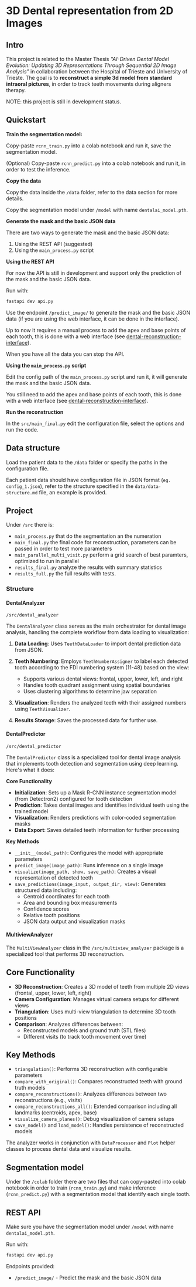 # 3D Dental representation from 2D Images

## Intro

This project is related to the Master Thesis _"AI-Driven Dental Model Evolution: Updating 3D
Representations Through Sequential 2D Image Analysis"_ in collaboration between the Hospital of Trieste and University of Trieste. The goal is to **reconstruct a simple 3d model from standard intraoral pictures**, in order to track teeth movements during aligners therapy.

NOTE: this project is still in development status.

## Quickstart

**Train the segmentation model:**

Copy-paste `rcnn_train.py` into a colab notebook and run it, save the segmentation model.

(Optional) Copy-paste `rcnn_predict.py` into a colab notebook and run it, in order to test the inference.

**Copy the data**

Copy the data inside the `/data` folder, refer to the data section for more details.

Copy the segmentation model under `/model` with name `dentalai_model.pth`.

**Generate the mask and the basic JSON data**

There are two ways to generate the mask and the basic JSON data:

1. Using the REST API (suggested)
2. Using the `main_process.py` script

**Using the REST API**

For now the API is still in development and support only the prediction of the mask and the basic JSON data.

Run with:

```sh
fastapi dev api.py
```

Use the endpoint `/predict_image/` to generate the mask and the basic JSON data (if you are using the web interface, it can be done in the interface).

Up to now it requires a manual process to add the apex and base points of each tooth, this is done with a web interface (see [dental-reconstruction-interface](https://github.com/crispymcbacon/dental-reconstruction-interface)).

When you have all the data you can stop the API.

**Using the `main_process.py` script**

Edit the config path of the `main_process.py` script and run it, it will generate the mask and the basic JSON data.

You still need to add the apex and base points of each tooth, this is done with a web interface (see [dental-reconstruction-interface](https://github.com/crispymcbacon/dental-reconstruction-interface)).

**Run the reconstruction**

In the `src/main_final.py` edit the configuration file, select the options and run the code.

## Data structure

Load the patient data to the `/data` folder or specify the paths in the configuration file.

Each patient data should have configuration file in JSON format (`eg. config_1.json`), refer to the structure specified in the `data/data-structure.md` file, an example is provided.

## Project

Under `/src` there is:

- `main_process.py` that do the segmentation an the numeration
- `main_final.py` the final code for reconstruction, parameters can be passed in order to test more parameters
- `main_parallel_multi_visit.py` perform a grid search of best paramters, optimized to run in parallel
- `results_final.py` analyze the results with summary statistics
- `results_full.py` the full results with tests.

### Structure

#### DentalAnalyzer

`/src/dental_analyzer`

The `DentalAnalyzer` class serves as the main orchestrator for dental image analysis, handling the complete workflow from data loading to visualization:

1. **Data Loading**: Uses `TeethDataLoader` to import dental prediction data from JSON.

2. **Teeth Numbering**: Employs `TeethNumberAssigner` to label each detected tooth according to the FDI numbering system (11-48) based on the view:

   - Supports various dental views: frontal, upper, lower, left, and right
   - Handles tooth quadrant assignment using spatial boundaries
   - Uses clustering algorithms to determine jaw separation

3. **Visualization**: Renders the analyzed teeth with their assigned numbers using `TeethVisualizer`.

4. **Results Storage**: Saves the processed data for further use.

#### DentalPredictor

`/src/dental_predictor`

The `DentalPredictor` class is a specialized tool for dental image analysis that implements tooth detection and segmentation using deep learning. Here's what it does:

**Core Functionality**

- **Initialization**: Sets up a Mask R-CNN instance segmentation model (from Detectron2) configured for tooth detection
- **Prediction**: Takes dental images and identifies individual teeth using the trained model
- **Visualization**: Renders predictions with color-coded segmentation masks
- **Data Export**: Saves detailed teeth information for further processing

**Key Methods**

- `__init__(model_path)`: Configures the model with appropriate parameters
- `predict_image(image_path)`: Runs inference on a single image
- `visualize(image_path, show, save_path)`: Creates a visual representation of detected teeth
- `save_predictions(image_input, output_dir, view)`: Generates structured data including:
  - Centroid coordinates for each tooth
  - Area and bounding box measurements
  - Confidence scores
  - Relative tooth positions
  - JSON data output and visualization masks

#### MultiviewAnalyzer

The `MultiViewAnalyzer` class in the `/src/multiview_analyzer` package is a specialized tool that performs 3D reconstruction.

## Core Functionality

- **3D Reconstruction**: Creates a 3D model of teeth from multiple 2D views (frontal, upper, lower, left, right)
- **Camera Configuration**: Manages virtual camera setups for different views
- **Triangulation**: Uses multi-view triangulation to determine 3D tooth positions
- **Comparison**: Analyzes differences between:
  - Reconstructed models and ground truth (STL files)
  - Different visits (to track tooth movement over time)

## Key Methods

- `triangulation()`: Performs 3D reconstruction with configurable parameters
- `compare_with_original()`: Compares reconstructed teeth with ground truth models
- `compare_reconstructions()`: Analyzes differences between two reconstructions (e.g., visits)
- `compare_reconstructions_all()`: Extended comparison including all landmarks (centroids, apex, base)
- `visualize_camera_planes()`: Debug visualization of camera setups
- `save_model()` and `load_model()`: Handles persistence of reconstructed models

The analyzer works in conjunction with `DataProcessor` and `Plot` helper classes to process dental data and visualize results.

## Segmentation model

Under the `/colab` folder there are two files that can copy-pasted into colab notebook in order to train (`rcnn_train.py`) and make inference (`rcnn_predict.py`) with a segmentation model that identify each single tooth.

## REST API

Make sure you have the segmentation model under `/model` with name `dentalai_model.pth`.

Run with:

```sh
fastapi dev api.py
```

Endpoints provided:

- `/predict_image/` - Predict the mask and the basic JSON data
